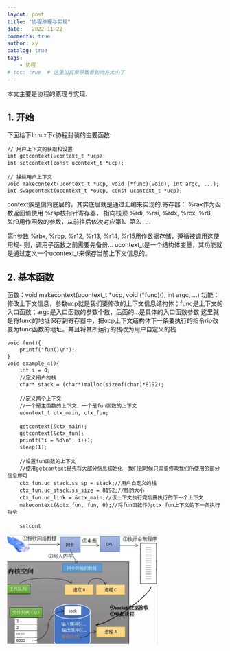 ```yaml
---
layout: post
title: "协程原理与实现"
date:   2022-11-22
comments: true
author: xy
catalog: true
tags: 
    - 协程
# toc: true  # 这里加目录导致看到地方太小了
---
```


<!-- ---
layout:     post
title:      KVO详解
subtitle:   KVO底层原理及其实现
date:       2021-03-29
author:     BY
header-img: img/post-bg-cook.jpg
catalog: true
tags:
    - iOS
--- -->

本文主要是协程的原理与实现.

<!-- more -->

## 1. 开始
下面给下`linux`下`c`协程封装的主要函数:

```
// 用户上下文的获取和设置
int getcontext(ucontext_t *ucp);
int setcontext(const ucontext_t *ucp);

// 操纵用户上下文
void makecontext(ucontext_t *ucp, void (*func)(void), int argc, ...);
int swapcontext(ucontext_t *oucp, const ucontext_t *ucp);
```
context族是偏向底层的，其实底层就是通过汇编来实现的.寄存器：
%rax作为函数返回值使用
%rsp栈指针寄存器， 指向栈顶
%rdi, %rsi, %rdx, %rcx, %r8, %r9用作函数的参数，从前往后依次对应第1、第2、…

第n参数
%rbx, %rbp, %r12, %r13, %r14, %r15用作数据存储，遵循被调用这使用规- 则，调用子函数之前需要先备份...
ucontext_t是一个结构体变量，其功能就是通过定义一个ucontext_t来保存当前上下文信息的。

## 2. 基本函数

函数：void makecontext(ucontext_t *ucp, void (*func)(), int argc, ...)
功能：修改上下文信息，参数ucp就是我们要修改的上下文信息结构体；func是上下文的入口函数；argc是入口函数的参数个数，后面的…是具体的入口函数参数
这里就是将func的地址保存到寄存器中，把ucp上下文结构体下一条要执行的指令rip改变为func函数的地址。并且将其所运行的栈改为用户自定义的栈


```
void fun(){
    printf("fun()\n");
}
void example_4(){
    int i = 0;
    //定义用户的栈
    char* stack = (char*)malloc(sizeof(char)*8192);

    //定义两个上下文
    //一个是主函数的上下文，一个是fun函数的上下文
    ucontext_t ctx_main, ctx_fun;

    getcontext(&ctx_main);
    getcontext(&ctx_fun);
    printf("i = %d\n", i++);
    sleep(1);

    //设置fun函数的上下文
    //使用getcontext是先将大部分信息初始化，我们到时候只需要修改我们所使用的部分信息即可
    ctx_fun.uc_stack.ss_sp = stack;//用户自定义的栈
    ctx_fun.uc_stack.ss_size = 8192;//栈的大小
    ctx_fun.uc_link = &ctx_main;//该上下文执行完后要执行的下一个上下文
    makecontext(&ctx_fun, fun, 0);//将fun函数作为ctx_fun上下文的下一条执行指令

    setcont
```

![net](https://raw.githubusercontent.com/Jayhello/Jayhello.github.io/master/images/net/recv_1.png)
